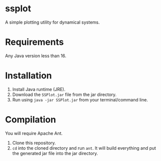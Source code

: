 # ssplot
A simple plotting utility for dynamical systems.

# Requirements
Any Java version less than 16.

# Installation
1. Install Java runtime (JRE).
2. Download the `SSPlot.jar` file from the jar directory.
3. Run using `java -jar SSPlot.jar` from your terminal/command line.

# Compilation
You will require Apache Ant.

1. Clone this repository.
2. `cd` into the cloned directory and run `ant`. It will build everything and put the generated jar file into the jar directory.
